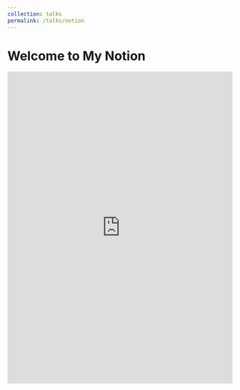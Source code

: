 ```yaml
---
collection: talks
permalink: /talks/notion
---
```


<html lang="en">
<head>
    <meta charset="UTF-8">
    <meta name="viewport" content="width=device-width, initial-scale=1.0">
    <title>My Academic Homepage</title>
</head>
<body>
    <h1>Welcome to My Notion</h1>
    <iframe src="https://lhy-neu.notion.site/Home-Page-a28829d5b2114692b04d3260cc74630a?pvs=4" style="width:100%; height:700px; border:none;"></iframe>
</body>
</html>

